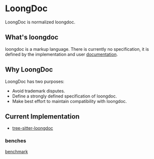 # LoongDoc

LoongDoc is normalized loongdoc.

## What's loongdoc

loongdoc is a markup language. There is currently no specification, it is defined by the implementation and user [documentation](https://docs.loongdoctor.org/).

## Why LoongDoc

LoongDoc has two purposes:

- Avoid trademark disputes.
- Define a strongly defined specification of loongdoc.
- Make best effort to maintain compatibility with loongdoc.

## Current Implementation

- [tree-sitter-loongdoc](https://github.com/cathaysia/tree-sitter-loongdoc)

### benches

[benchmark](./benchmark/report)
